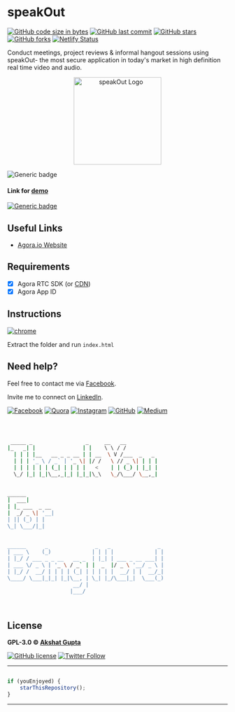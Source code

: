 # speakOut

[![GitHub code size in bytes](https://img.shields.io/github/languages/code-size/akshatvg/speakOut?logo=github&style=social)](https://github.com/akshatvg/) [![GitHub last commit](https://img.shields.io/github/last-commit/akshatvg/speakOut?style=social&logo=git)](https://github.com/akshatvg/) [![GitHub stars](https://img.shields.io/github/stars/akshatvg/speakOut?style=social)](https://github.com/akshatvg/speakOut/stargazers) [![GitHub forks](https://img.shields.io/github/forks/akshatvg/speakOut?style=social&logo=git)](https://github.com/akshatvg/speakOut/network) [![Netlify Status](https://api.netlify.com/api/v1/badges/5846e3cd-3af6-4e10-a30f-70353d6c86e6/deploy-status)](https://app.netlify.com/sites/speakout/deploys)

Conduct meetings, project reviews & informal hangout sessions using speakOut- the most secure application in today's market in high definition real time video and audio.

<p align="center">
<a href="https://speakout.akshatvg.com">
<img src="https://github.com/akshatvg/speakOut/blob/master/assets/img/logo.png" width="200px" height="200px" alt="speakOut Logo"/>
</a>
</p>

![Generic badge](https://img.shields.io/badge/speakOut-With_Agora-orange) 

#### Link for [demo](https://speakout.akshatvg.com) 
[![Generic badge](https://img.shields.io/badge/view-demo-orange)](https://speakout.akshatvg.com)

## Useful Links

- [Agora.io Website](https://www.agora.io)

## Requirements
-  [x] Agora RTC SDK (or <a href="https://github.com/akshatvg/Agora-RTC-CDN">CDN</a>)
-  [x] Agora App ID

## Instructions
[![chrome](https://img.shields.io/badge/Open-index.html-lightgrey.svg?logo=google-chrome&style=popout&logoColor=red)](https://speakout.akshatvg.com)

Extract the folder and run `index.html`


## Need help?

Feel free to contact me via [Facebook](https://www.facebook.com/akshatvg).

Invite me to connect on [LinkedIn](https://www.linkedin.com/in/akshatvg/).

[![Facebook](https://img.shields.io/badge/Facebook-add-blue.svg?logo=facebook&logoColor=white)](https://www.facebook.com/akshatvg) [![Quora](https://img.shields.io/badge/Quora-ask-red.svg?logo=quora)](https://www.quora.com/profile/Akshat-Gupta-279) [![Instagram](https://img.shields.io/badge/Instagram-follow-purple.svg?logo=instagram&logoColor=white)](https://www.instagram.com/akshatvg/) [![GitHub](https://img.shields.io/badge/Snapchat-add-yellow.svg?logo=snapchat&logoColor=white)](https://www.snapchat.com/add/akshatvg) [![Medium](https://img.shields.io/badge/Medium-follow-black.svg?logo=medium&logoColor=white)](https://medium.com/@akshatvg)


```bash



 _____ _                 _     __   __            
|_   _| |               | |    \ \ / /            
  | | | |__   __ _ _ __ | | __  \ V /___  _   _   
  | | | '_ \ / _` | '_ \| |/ /   \ // _ \| | | |  
  | | | | | | (_| | | | |   <    | | (_) | |_| |  
  \_/ |_| |_|\__,_|_| |_|_|\_\   \_/\___/ \__,_|  
                                                  
                                                  
______                                            
|  ___|                                           
| |_ ___  _ __                                    
|  _/ _ \| '__|                                   
| || (_) | |                                      
\_| \___/|_|                                      
                                                  
                                                  
______      _               _   _               _ 
| ___ \    (_)             | | | |             | |
| |_/ / ___ _ _ __   __ _  | |_| | ___ _ __ ___| |
| ___ \/ _ \ | '_ \ / _` | |  _  |/ _ \ '__/ _ \ |
| |_/ /  __/ | | | | (_| | | | | |  __/ | |  __/_|
\____/ \___|_|_| |_|\__, | \_| |_/\___|_|  \___(_)
                     __/ |                        
                    |___/                         

 


```

## License

**GPL-3.0 &copy; [Akshat Gupta](https://github.com/akshatvg/speakOut/blob/master/LICENSE)**

[![GitHub license](https://img.shields.io/github/license/akshatvg/speakOut?style=social&logo=github)](https://github.com/akshatvg/speakOut/blob/master/LICENSE) [![Twitter Follow](https://img.shields.io/twitter/follow/akshatvg?style=social)](https://twitter.com/akshatvg)

---------

```javascript

if (youEnjoyed) {
    starThisRepository();
}

```

-----------
